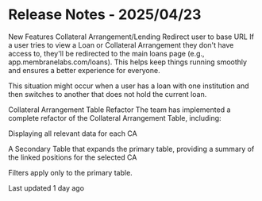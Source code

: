 # Release Notes - 2025/04/23

New Features
Collateral Arrangement/Lending
Redirect user to base URL
If a user tries to view a Loan or Collateral Arrangement they don't have access to, they'll be redirected to the main loans page (e.g., app.membranelabs.com/loans). This helps keep things running smoothly and ensures a better experience for everyone.

This situation might occur when a user has a loan with one institution and then switches to another that does not hold the current loan.

Collateral Arrangement Table Refactor
The team has implemented a complete refactor of the Collateral Arrangement Table, including:

Displaying all relevant data for each CA

A Secondary Table that expands the primary table, providing a summary of the linked positions for the selected CA

Filters apply only to the primary table.

Last updated 1 day ago
